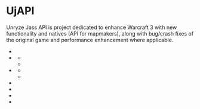 # UjAPI
Unryze Jass API is project dedicated to enhance Warcraft 3 with new functionality and natives (API for mapmakers), along with bug/crash fixes of the original game and performance enhancement where applicable.

* [](patches.md)
* [](features.md)
  * [](API.md)
  * [](Modules.md)
* [](Setup.md)
  * [](Requirements.md)
  * [](how-to-use.md)
* [](credits.md)
* [](faq.md)
* [](contacts.md)
* [](donate.md)